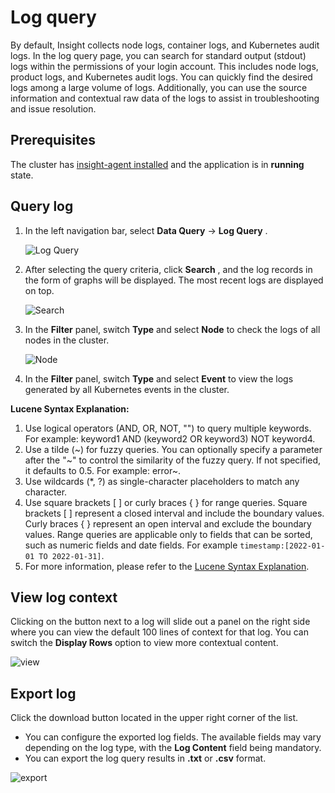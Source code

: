 # Log query

By default, Insight collects node logs, container logs, and Kubernetes audit logs.
In the log query page, you can search for standard output (stdout) logs within the permissions
of your login account. This includes node logs, product logs, and Kubernetes audit logs.
You can quickly find the desired logs among a large volume of logs. Additionally, you can
use the source information and contextual raw data of the logs to assist in troubleshooting and issue resolution.

## Prerequisites

The cluster has [insight-agent installed](../quickstart/install/install-agent.md)
and the application is in __running__ state.

## Query log

1. In the left navigation bar, select __Data Query__ -> __Log Query__ .

    ![Log Query](https://docs.daocloud.io/daocloud-docs-images/docs/en/docs/insight/images/log01.png)

2. After selecting the query criteria, click __Search__ , and the log records in the form of graphs will be displayed. The most recent logs are displayed on top.

    ![Search](https://docs.daocloud.io/daocloud-docs-images/docs/en/docs/insight/images/log02.png)

3. In the __Filter__ panel, switch __Type__ and select __Node__ to check the logs of all nodes in the cluster.

    ![Node](https://docs.daocloud.io/daocloud-docs-images/docs/en/docs/insight/images/log03.png)

4. In the __Filter__ panel, switch __Type__ and select __Event__ to view the logs generated by all Kubernetes events in the cluster.

**Lucene Syntax Explanation:**

1. Use logical operators (AND, OR, NOT, "") to query multiple keywords. For example: keyword1 AND (keyword2 OR keyword3) NOT keyword4.
2. Use a tilde (~) for fuzzy queries. You can optionally specify a parameter after the "~" to control the similarity of the fuzzy query. If not specified, it defaults to 0.5. For example: error~.
3. Use wildcards (*, ?) as single-character placeholders to match any character.
4. Use square brackets [ ] or curly braces { } for range queries. Square brackets [ ] represent a closed interval and include the boundary values. Curly braces { } represent an open interval and exclude the boundary values. Range queries are applicable only to fields that can be sorted, such as numeric fields and date fields. For example `timestamp:[2022-01-01 TO 2022-01-31]`.
5. For more information, please refer to the [Lucene Syntax Explanation](../../reference/lucene.md).

## View log context

Clicking on the button next to a log will slide out a panel on the right side where you can view the
default 100 lines of context for that log. You can switch the __Display Rows__ option to view more contextual content.

![view](https://docs.daocloud.io/daocloud-docs-images/docs/en/docs/insight/images/log06.png)

## Export log

Click the download button located in the upper right corner of the list.

- You can configure the exported log fields. The available fields may vary depending on the log type,
  with the __Log Content__ field being mandatory.
- You can export the log query results in **.txt** or **.csv** format.

![export](https://docs.daocloud.io/daocloud-docs-images/docs/en/docs/insight/images/log05.png)
